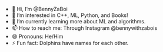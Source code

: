 - 👋 Hi, I’m @BennyZaBoi
- 👀 I’m interested in C++, ML, Python, and Books!
- 🌱 I’m currently learning more about ML and algorithms.
- 📫 How to reach me: Through Instagram @bennywithzabois
- 😄 Pronouns: He/Him
- ⚡ Fun fact: Dolphins have names for each other.

<!---
BennyZaBoi/BennyZaBoi is a ✨ special ✨ repository because its `README.md` (this file) appears on your GitHub profile.
You can click the Preview link to take a look at your changes.
--->
